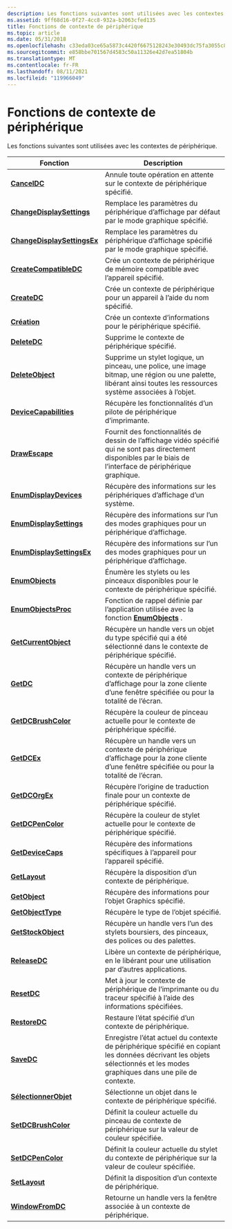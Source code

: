 ```yaml
---
description: Les fonctions suivantes sont utilisées avec les contextes de périphérique.
ms.assetid: 9ff68d16-0f27-4cc8-932a-b2063cfed135
title: Fonctions de contexte de périphérique
ms.topic: article
ms.date: 05/31/2018
ms.openlocfilehash: c33eda03ce65a5873c4420f6675128243e30493dc75fa3055c8718f6826f4a94
ms.sourcegitcommit: e858bbe701567d4583c50a11326e42d7ea51804b
ms.translationtype: MT
ms.contentlocale: fr-FR
ms.lasthandoff: 08/11/2021
ms.locfileid: "119966049"
---
```

# <a name="device-context-functions"></a>Fonctions de contexte de périphérique

Les fonctions suivantes sont utilisées avec les contextes de périphérique.



| Fonction                                                   | Description                                                                                                                               |
|------------------------------------------------------------|-------------------------------------------------------------------------------------------------------------------------------------------|
| [**CancelDC**](/windows/desktop/api/Wingdi/nf-wingdi-canceldc)                               | Annule toute opération en attente sur le contexte de périphérique spécifié.                                                                            |
| [**ChangeDisplaySettings**](/windows/desktop/api/Winuser/nf-winuser-changedisplaysettingsa)     | Remplace les paramètres du périphérique d’affichage par défaut par le mode graphique spécifié.                                                        |
| [**ChangeDisplaySettingsEx**](/windows/desktop/api/Winuser/nf-winuser-changedisplaysettingsexa) | Remplace les paramètres du périphérique d’affichage spécifié par le mode graphique spécifié.                                                      |
| [**CreateCompatibleDC**](/windows/desktop/api/Wingdi/nf-wingdi-createcompatibledc)           | Crée un contexte de périphérique de mémoire compatible avec l’appareil spécifié.                                                                     |
| [**CreateDC**](/windows/desktop/api/Wingdi/nf-wingdi-createdca)                               | Crée un contexte de périphérique pour un appareil à l’aide du nom spécifié.                                                                           |
| [**Création**](/windows/desktop/api/Wingdi/nf-wingdi-createica)                               | Crée un contexte d’informations pour le périphérique spécifié.                                                                                  |
| [**DeleteDC**](/windows/desktop/api/Wingdi/nf-wingdi-deletedc)                               | Supprime le contexte de périphérique spécifié.                                                                                                     |
| [**DeleteObject**](/windows/desktop/api/Wingdi/nf-wingdi-deleteobject)                       | Supprime un stylet logique, un pinceau, une police, une image bitmap, une région ou une palette, libérant ainsi toutes les ressources système associées à l’objet.                  |
| [**DeviceCapabilities**](/windows/win32/api/wingdi/nf-wingdi-devicecapabilitiesa)           | Récupère les fonctionnalités d’un pilote de périphérique d’imprimante.                                                                                    |
| [**DrawEscape**](/windows/desktop/api/Wingdi/nf-wingdi-drawescape)                           | Fournit des fonctionnalités de dessin de l’affichage vidéo spécifié qui ne sont pas directement disponibles par le biais de l’interface de périphérique graphique.       |
| [**EnumDisplayDevices**](/windows/desktop/api/Winuser/nf-winuser-enumdisplaydevicesa)           | Récupère des informations sur les périphériques d’affichage d’un système.                                                                              |
| [**EnumDisplaySettings**](/windows/desktop/api/Winuser/nf-winuser-enumdisplaysettingsa)         | Récupère des informations sur l’un des modes graphiques pour un périphérique d’affichage.                                                               |
| [**EnumDisplaySettingsEx**](/windows/desktop/api/Winuser/nf-winuser-enumdisplaysettingsexa)     | Récupère des informations sur l’un des modes graphiques pour un périphérique d’affichage.                                                               |
| [**EnumObjects**](/windows/desktop/api/Wingdi/nf-wingdi-enumobjects)                         | Énumère les stylets ou les pinceaux disponibles pour le contexte de périphérique spécifié.                                                                |
| [**EnumObjectsProc**](/windows/win32/api/wingdi/nc-wingdi-gobjenumproc)                 | Fonction de rappel définie par l’application utilisée avec la fonction [**EnumObjects**](/windows/desktop/api/Wingdi/nf-wingdi-enumobjects) .                                       |
| [**GetCurrentObject**](/windows/desktop/api/Wingdi/nf-wingdi-getcurrentobject)               | Récupère un handle vers un objet du type spécifié qui a été sélectionné dans le contexte de périphérique spécifié.                           |
| [**GetDC**](/windows/desktop/api/Winuser/nf-winuser-getdc)                                     | Récupère un handle vers un contexte de périphérique d’affichage pour la zone cliente d’une fenêtre spécifiée ou pour la totalité de l’écran.                        |
| [**GetDCBrushColor**](/windows/desktop/api/WinGdi/nf-wingdi-getdcbrushcolor)                 | Récupère la couleur de pinceau actuelle pour le contexte de périphérique spécifié.                                                                       |
| [**GetDCEx**](/windows/desktop/api/Winuser/nf-winuser-getdcex)                                 | Récupère un handle vers un contexte de périphérique d’affichage pour la zone cliente d’une fenêtre spécifiée ou pour la totalité de l’écran.                        |
| [**GetDCOrgEx**](/windows/desktop/api/Wingdi/nf-wingdi-getdcorgex)                           | Récupère l’origine de traduction finale pour un contexte de périphérique spécifié.                                                                    |
| [**GetDCPenColor**](/windows/desktop/api/WinGdi/nf-wingdi-getdcpencolor)                     | Récupère la couleur de stylet actuelle pour le contexte de périphérique spécifié.                                                                         |
| [**GetDeviceCaps**](/windows/desktop/api/Wingdi/nf-wingdi-getdevicecaps)                     | Récupère des informations spécifiques à l’appareil pour l’appareil spécifié.                                                                           |
| [**GetLayout**](/windows/desktop/api/Wingdi/nf-wingdi-getlayout)                             | Récupère la disposition d’un contexte de périphérique.                                                                                                 |
| [**GetObject**](/windows/desktop/api/Wingdi/nf-wingdi-getobject)                             | Récupère des informations pour l’objet Graphics spécifié.                                                                                  |
| [**GetObjectType**](/windows/desktop/api/Wingdi/nf-wingdi-getobjecttype)                     | Récupère le type de l’objet spécifié.                                                                                               |
| [**GetStockObject**](/windows/desktop/api/Wingdi/nf-wingdi-getstockobject)                   | Récupère un handle vers l’un des stylets boursiers, des pinceaux, des polices ou des palettes.                                                                 |
| [**ReleaseDC**](/windows/desktop/api/Winuser/nf-winuser-releasedc)                             | Libère un contexte de périphérique, en le libérant pour une utilisation par d’autres applications.                                                                      |
| [**ResetDC**](/windows/desktop/api/Wingdi/nf-wingdi-resetdca)                                 | Met à jour le contexte de périphérique de l’imprimante ou du traceur spécifié à l’aide des informations spécifiées.                                                  |
| [**RestoreDC**](/windows/desktop/api/Wingdi/nf-wingdi-restoredc)                             | Restaure l’état spécifié d’un contexte de périphérique.                                                                                         |
| [**SaveDC**](/windows/desktop/api/Wingdi/nf-wingdi-savedc)                                   | Enregistre l’état actuel du contexte de périphérique spécifié en copiant les données décrivant les objets sélectionnés et les modes graphiques dans une pile de contexte. |
| [**SélectionnerObjet**](/windows/desktop/api/Wingdi/nf-wingdi-selectobject)                       | Sélectionne un objet dans le contexte de périphérique spécifié.                                                                                      |
| [**SetDCBrushColor**](/windows/desktop/api/Wingdi/nf-wingdi-setdcbrushcolor)                 | Définit la couleur actuelle du pinceau de contexte de périphérique sur la valeur de couleur spécifiée.                                                                 |
| [**SetDCPenColor**](/windows/desktop/api/Wingdi/nf-wingdi-setdcpencolor)                     | Définit la couleur actuelle du stylet du contexte de périphérique sur la valeur de couleur spécifiée.                                                                   |
| [**SetLayout**](/windows/desktop/api/Wingdi/nf-wingdi-setlayout)                             | Définit la disposition d’un contexte de périphérique.                                                                                                     |
| [**WindowFromDC**](/windows/desktop/api/Winuser/nf-winuser-windowfromdc)                       | Retourne un handle vers la fenêtre associée à un contexte de périphérique.                                                                          |



 

 

 
